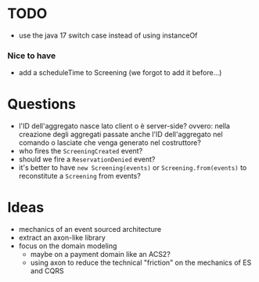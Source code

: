 # TODO
* use the java 17 switch case instead of using instanceOf 

### Nice to have
* add a scheduleTime to Screening (we forgot to add it before...)

# Questions
* l'ID dell'aggregato nasce lato client o è server-side? ovvero: nella creazione degli aggregati passate anche l'ID dell'aggregato nel comando o lasciate che venga generato nel costruttore?
* who fires the `ScreeningCreated` event?
* should we fire a `ReservationDenied` event?
* it's better to have `new Screening(events)` or `Screening.from(events)` to reconstitute a `Screening` from events?

# Ideas
* mechanics of an event sourced architecture
* extract an axon-like library 
* focus on the domain modeling 
  * maybe on a payment domain like an ACS2?
  * using axon to reduce the technical "friction" on the mechanics of ES and CQRS